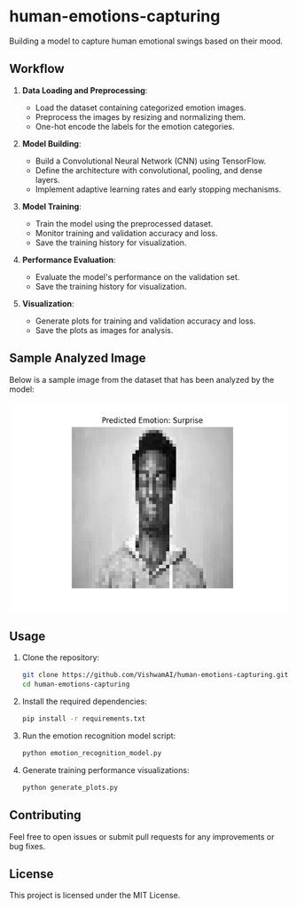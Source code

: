 # human-emotions-capturing
Building a model to capture human emotional swings based on their mood.

## Workflow

1. **Data Loading and Preprocessing**:
   - Load the dataset containing categorized emotion images.
   - Preprocess the images by resizing and normalizing them.
   - One-hot encode the labels for the emotion categories.

2. **Model Building**:
   - Build a Convolutional Neural Network (CNN) using TensorFlow.
   - Define the architecture with convolutional, pooling, and dense layers.
   - Implement adaptive learning rates and early stopping mechanisms.

3. **Model Training**:
   - Train the model using the preprocessed dataset.
   - Monitor training and validation accuracy and loss.
   - Save the training history for visualization.

4. **Performance Evaluation**:
   - Evaluate the model's performance on the validation set.
   - Save the training history for visualization.

5. **Visualization**:
   - Generate plots for training and validation accuracy and loss.
   - Save the plots as images for analysis.

## Sample Analyzed Image

Below is a sample image from the dataset that has been analyzed by the model:

![Sample Analyzed Image](analyzed_image.png)

## Usage

1. Clone the repository:
   ```bash
   git clone https://github.com/VishwamAI/human-emotions-capturing.git
   cd human-emotions-capturing
   ```

2. Install the required dependencies:
   ```bash
   pip install -r requirements.txt
   ```

3. Run the emotion recognition model script:
   ```bash
   python emotion_recognition_model.py
   ```

4. Generate training performance visualizations:
   ```bash
   python generate_plots.py
   ```

## Contributing

Feel free to open issues or submit pull requests for any improvements or bug fixes.

## License

This project is licensed under the MIT License.
